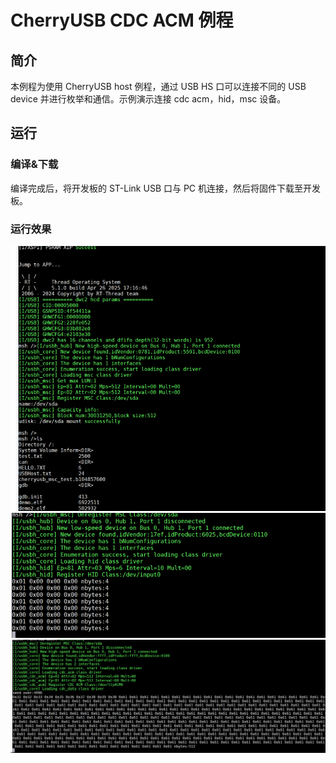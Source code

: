 # CherryUSB CDC ACM 例程

## 简介

本例程为使用 CherryUSB host 例程，通过 USB HS 口可以连接不同的 USB device 并进行枚举和通信。示例演示连接 cdc acm，hid，msc 设备。

## 运行
### 编译&下载

编译完成后，将开发板的 ST-Link USB 口与 PC 机连接，然后将固件下载至开发板。

### 运行效果

![usbhost_msc](./figures/usbhost_msc.png)
![usbhost_hid](./figures/usbhost_hid.png)
![usbhost_cdc_acm](./figures/usbhost_cdcacm.png)